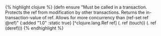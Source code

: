 {% highlight clojure %}
(defn ensure
  "Must be called in a transaction. Protects the ref from modification
  by other transactions.  Returns the in-transaction-value of
  ref. Allows for more concurrency than (ref-set ref @ref)"
  {:added "1.0"
   :static true}
  [^clojure.lang.Ref ref]
    (. ref (touch))
    (. ref (deref)))
{% endhighlight %}
